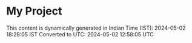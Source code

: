 # My Project

This content is dynamically generated in Indian Time (IST): 2024-05-02 18:28:05 IST
Converted to UTC: 2024-05-02 12:58:05 UTC
